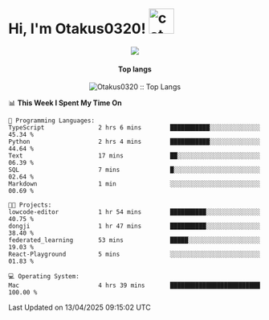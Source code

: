 <h1> Hi, I'm Otakus0320! <img src="https://media.giphy.com/media/mGcNjsfWAjY5AEZNw6/giphy.gif" width="50" alt="cat"></h1>

<p align="center"><a href="https://wakatime.com/@044d69d0-1253-4f60-96b6-5d19a0f9dde5"><img src="https://wakatime.com/badge/user/044d69d0-1253-4f60-96b6-5d19a0f9dde5.svg" /></a></p>

<h4 align="center">Top langs</h4>

<p align="center"><img src="https://github-readme-stats.vercel.app/api/top-langs/?username=Otakus0320&langs_count=10&theme=tokyonight&layout=compact&timestamp={{random_number}}" alt="Otakus0320 :: Top Langs" /></p>

<!--START_SECTION:waka-->
📊 **This Week I Spent My Time On** 

```text
💬 Programming Languages: 
TypeScript               2 hrs 6 mins        ███████████░░░░░░░░░░░░░░   45.34 % 
Python                   2 hrs 4 mins        ███████████░░░░░░░░░░░░░░   44.64 % 
Text                     17 mins             ██░░░░░░░░░░░░░░░░░░░░░░░   06.39 % 
SQL                      7 mins              █░░░░░░░░░░░░░░░░░░░░░░░░   02.64 % 
Markdown                 1 min               ░░░░░░░░░░░░░░░░░░░░░░░░░   00.69 % 

🐱‍💻 Projects: 
lowcode-editor           1 hr 54 mins        ██████████░░░░░░░░░░░░░░░   40.75 % 
dongji                   1 hr 47 mins        ██████████░░░░░░░░░░░░░░░   38.40 % 
federated_learning       53 mins             █████░░░░░░░░░░░░░░░░░░░░   19.03 % 
React-Playground         5 mins              ░░░░░░░░░░░░░░░░░░░░░░░░░   01.83 % 

💻 Operating System: 
Mac                      4 hrs 39 mins       █████████████████████████   100.00 % 
```


 Last Updated on 13/04/2025 09:15:02 UTC
<!--END_SECTION:waka-->

